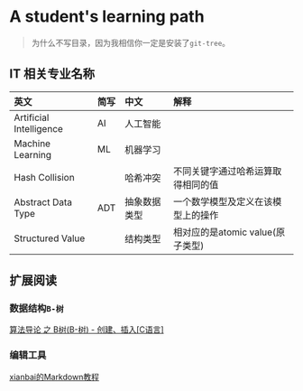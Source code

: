 # A student's learning path

> 为什么不写目录，因为我相信你一定是安装了`git-tree`。

## IT 相关专业名称

|英文|简写|中文|解释|
|:--|:--|:--|:--|
|Artificial Intelligence|AI|人工智能||
|Machine Learning|ML|机器学习||
|Hash Collision||哈希冲突|不同关键字通过哈希运算取得相同的值|
|Abstract Data Type|ADT|抽象数据类型|一个数学模型及定义在该模型上的操作|
|Structured Value||结构类型|相对应的是atomic value(原子类型)|


## 扩展阅读

### 数据结构`B-树`

[算法导论 之 B树(B-树) - 创建、插入[C语言]](http://blog.csdn.net/qifengzou/article/details/21079325)

### 编辑工具

[xianbai的Markdown教程](http://xianbai.me/learn-md/article/about/readme.html)
